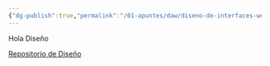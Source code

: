 ```yaml
---
{"dg-publish":true,"permalink":"/01-apuntes/daw/diseno-de-interfaces-web/diseno-de-interfaces-web/"}
---
```


Hola Diseño

[Repositorio de Diseño](https://github.com/Jorge-Zafrilla/apuntes-DIW/tree/apuntes-DIW)